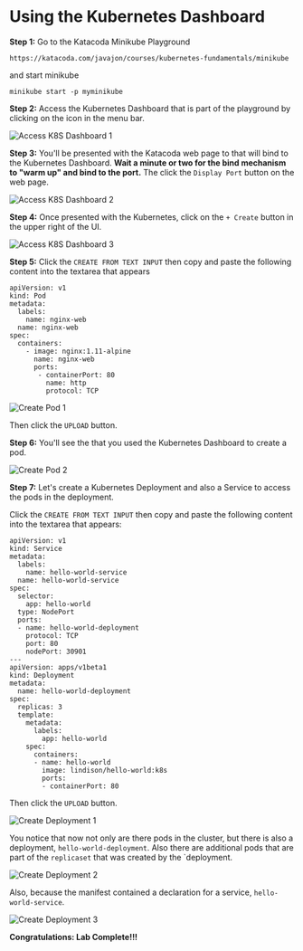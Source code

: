 # Using the Kubernetes Dashboard

**Step 1:** Go to the Katacoda Minikube Playground

`https://katacoda.com/javajon/courses/kubernetes-fundamentals/minikube`

and start minikube

`minikube start -p myminikube`

**Step 2:** Access the Kubernetes Dashboard that is part of the playground by clicking on the icon in the menu bar.

![Access K8S Dashboard 1](./images/create-dashboard-01.png)

**Step 3:** You'll be presented with the Katacoda web page to that will bind to the Kubernetes Dashboard. **Wait a minute or two for the bind mechanism to "warm up" and bind to the port.** The click the `Display Port` button on the web page.

![Access K8S Dashboard 2](./images/create-dashboard-02.png)

**Step 4:** Once presented with the Kubernetes, click on the `+ Create` button in the upper right of the UI.

![Access K8S Dashboard 3](./images/create-dashboard-03.png)

**Step 5:** Click the `CREATE FROM TEXT INPUT` then copy and paste the following content into the textarea that appears

```
apiVersion: v1 
kind: Pod 
metadata:
  labels:
    name: nginx-web
  name: nginx-web 
spec:
  containers:
    - image: nginx:1.11-alpine
      name: nginx-web 
      ports:
       - containerPort: 80 
         name: http 
         protocol: TCP
```

![Create Pod 1](./images/create-pod-01.png)

Then click the `UPLOAD` button.

**Step 6:** You'll see the that you used the Kubernetes Dashboard to create a pod.

![Create Pod 2](./images/create-pod-02.png)

**Step 7:** Let's create a Kubernetes Deployment and also a Service to access the pods in the deployment.

Click the `CREATE FROM TEXT INPUT` then copy and paste the following content into the textarea that appears:

```
apiVersion: v1
kind: Service
metadata:
  labels:
    name: hello-world-service
  name: hello-world-service
spec:
  selector:
    app: hello-world
  type: NodePort
  ports:
  - name: hello-world-deployment
    protocol: TCP
    port: 80
    nodePort: 30901
---
apiVersion: apps/v1beta1
kind: Deployment
metadata:
  name: hello-world-deployment
spec:
  replicas: 3
  template:
    metadata:
      labels:
        app: hello-world
    spec:
      containers:
      - name: hello-world
        image: lindison/hello-world:k8s
        ports:
        - containerPort: 80       
```
Then click the `UPLOAD` button.

![Create Deployment 1](./images/create-deployment-01.png)

You notice that now not only are there pods in the cluster, but there is also a deployment, `hello-world-deployment`. Also there are additional pods that are part of the `replicaset` that was created by the `deployment.

![Create Deployment 2](./images/create-deployment-02.png)

Also, because the manifest contained a declaration for a service, `hello-world-service`.

![Create Deployment 3](./images/create-deployment-03.png)

**Congratulations: Lab Complete!!!**



